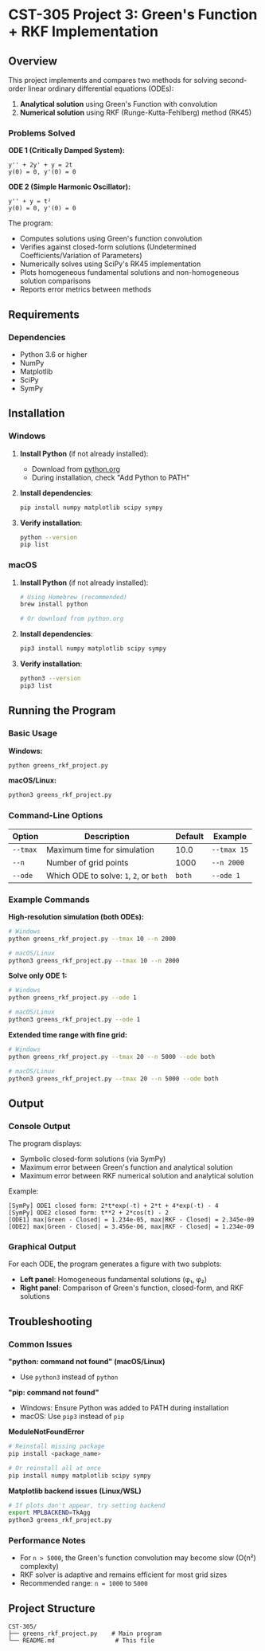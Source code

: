 # CST-305 Project 3: Green's Function + RKF Implementation

## Overview

This project implements and compares two methods for solving second-order linear ordinary differential equations (ODEs):
1. **Analytical solution** using Green's Function with convolution
2. **Numerical solution** using RKF (Runge-Kutta-Fehlberg) method (RK45)

### Problems Solved

**ODE 1 (Critically Damped System):**
```
y'' + 2y' + y = 2t
y(0) = 0, y'(0) = 0
```

**ODE 2 (Simple Harmonic Oscillator):**
```
y'' + y = t²
y(0) = 0, y'(0) = 0
```

The program:
- Computes solutions using Green's function convolution
- Verifies against closed-form solutions (Undetermined Coefficients/Variation of Parameters)
- Numerically solves using SciPy's RK45 implementation
- Plots homogeneous fundamental solutions and non-homogeneous solution comparisons
- Reports error metrics between methods

## Requirements

### Dependencies
- Python 3.6 or higher
- NumPy
- Matplotlib
- SciPy
- SymPy

## Installation

### Windows

1. **Install Python** (if not already installed):
   - Download from [python.org](https://www.python.org/downloads/)
   - During installation, check "Add Python to PATH"

2. **Install dependencies**:
   ```bash
   pip install numpy matplotlib scipy sympy
   ```

3. **Verify installation**:
   ```bash
   python --version
   pip list
   ```

### macOS

1. **Install Python** (if not already installed):
   ```bash
   # Using Homebrew (recommended)
   brew install python

   # Or download from python.org
   ```

2. **Install dependencies**:
   ```bash
   pip3 install numpy matplotlib scipy sympy
   ```

3. **Verify installation**:
   ```bash
   python3 --version
   pip3 list
   ```

## Running the Program

### Basic Usage

**Windows:**
```bash
python greens_rkf_project.py
```

**macOS/Linux:**
```bash
python3 greens_rkf_project.py
```

### Command-Line Options

| Option | Description | Default | Example |
|--------|-------------|---------|---------|
| `--tmax` | Maximum time for simulation | 10.0 | `--tmax 15` |
| `--n` | Number of grid points | 1000 | `--n 2000` |
| `--ode` | Which ODE to solve: `1`, `2`, or `both` | `both` | `--ode 1` |

### Example Commands

**High-resolution simulation (both ODEs):**
```bash
# Windows
python greens_rkf_project.py --tmax 10 --n 2000

# macOS/Linux
python3 greens_rkf_project.py --tmax 10 --n 2000
```

**Solve only ODE 1:**
```bash
# Windows
python greens_rkf_project.py --ode 1

# macOS/Linux
python3 greens_rkf_project.py --ode 1
```

**Extended time range with fine grid:**
```bash
# Windows
python greens_rkf_project.py --tmax 20 --n 5000 --ode both

# macOS/Linux
python3 greens_rkf_project.py --tmax 20 --n 5000 --ode both
```

## Output

### Console Output
The program displays:
- Symbolic closed-form solutions (via SymPy)
- Maximum error between Green's function and analytical solution
- Maximum error between RKF numerical solution and analytical solution

Example:
```
[SymPy] ODE1 closed form: 2*t*exp(-t) + 2*t + 4*exp(-t) - 4
[SymPy] ODE2 closed form: t**2 + 2*cos(t) - 2
[ODE1] max|Green - Closed| = 1.234e-05, max|RKF - Closed| = 2.345e-09
[ODE2] max|Green - Closed| = 3.456e-06, max|RKF - Closed| = 1.234e-09
```

### Graphical Output
For each ODE, the program generates a figure with two subplots:
- **Left panel**: Homogeneous fundamental solutions (φ₁, φ₂)
- **Right panel**: Comparison of Green's function, closed-form, and RKF solutions

## Troubleshooting

### Common Issues

**"python: command not found" (macOS/Linux)**
- Use `python3` instead of `python`

**"pip: command not found"**
- Windows: Ensure Python was added to PATH during installation
- macOS: Use `pip3` instead of `pip`

**ModuleNotFoundError**
```bash
# Reinstall missing package
pip install <package_name>

# Or reinstall all at once
pip install numpy matplotlib scipy sympy
```

**Matplotlib backend issues (Linux/WSL)**
```bash
# If plots don't appear, try setting backend
export MPLBACKEND=TkAgg
python3 greens_rkf_project.py
```

### Performance Notes
- For `n > 5000`, the Green's function convolution may become slow (O(n²) complexity)
- RKF solver is adaptive and remains efficient for most grid sizes
- Recommended range: `n = 1000` to `5000`

## Project Structure

```
CST-305/
├── greens_rkf_project.py    # Main program
└── README.md                 # This file
```



